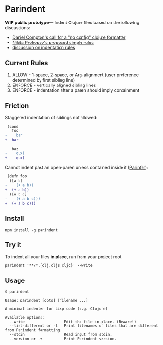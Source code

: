 # Parindent

**WIP public prototype**— Indent Clojure files based on the following discussions:

- [Daniel Compton's call for a "no config" clojure formatter](https://clojureverse.org/t/clj-commons-building-a-formatter-like-gofmt-for-clojure/3240)
- [Nikita Prokopov's proposed simple rules](http://tonsky.me/blog/clojurefmt/)
- [discussion on indentation rules](https://github.com/clj-commons/formatter/issues/9)

## Current Rules

1. ALLOW - 1-space, 2-space, or Arg-alignment (user preference determined by first sibling line)
2. ENFORCE - vertically aligned sibling lines
3. ENFORCE - indentation after a paren should imply containment

## Friction

Staggered indentation of siblings not allowed:

```diff
 (cond
   foo
-    bar
+  bar

   baz
-    qux)
+    qux)
```

Cannot indent past an open-paren unless contained inside it ([Parinfer]):

[Parinfer]:http://shaunlebron.github.io/parinfer

```diff
 (defn foo
  ([a b]
-    (+ a b))
+  (+ a b))
  ([a b c]
-    (+ a b c)))
+  (+ a b c)))
```


## Install

```
npm install -g parindent
```

## Try it

To indent all your files **in place**, run from your project root:

```
parindent '**/*.{clj,cljs,cljc}' --write
```

## Usage

```
$ parindent

Usage: parindent [opts] [filename ...]

A minimal indenter for Lisp code (e.g. Clojure)

Available options:
  --write                  Edit the file in-place. (Beware!)
  --list-different or -l   Print filenames of files that are different from Parindent formatting.
  --stdin                  Read input from stdin.
  --version or -v          Print Parindent version.

```

